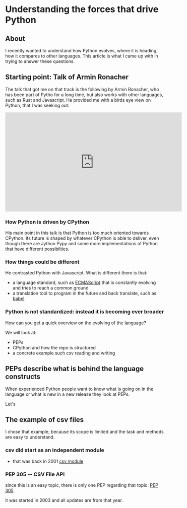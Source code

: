 # Understanding the forces that drive Python

## About
I recently wanted to understand how Python evolves, where it is heading, how it compares to other languages. This article is what I came up with in trying to answer these questions. 

## Starting point: Talk of Armin Ronacher
The talk that got me on that track is the following by Armin Ronacher, who has been part of Pytho for a long time, but also works with other languages, such as Rust and Javascript. He provided me with a birds eye view on Python, that I was seeking out:

<iframe width="560" height="315" src="https://www.youtube.com/embed/IeSu_odkI5I?rel=0" frameborder="0" allow="autoplay; encrypted-media" allowfullscreen>
</iframe>

### How Python is driven by CPython
His main point in this talk is that Python is too much oriented towards CPython. Its future is shaped by whatever CPython is able to deliver, even though there are Jython Pypy and some more implementations of Python that have different possibilties.

### How things could be different
He contrasted Python with Javascript. What is different there is that:
- a language standard, such as [ECMAScript](https://en.wikipedia.org/wiki/ECMAScript) that is constantly evolving and tries to reach a common ground
- a translation tool to program in the future and back translate, such as [babel](https://babeljs.io/)

### Python is not standardized: instead it is becoming ever broader

How can you get a quick overview on the evolving of the language?

We will look at:
- PEPs
- CPython and how the repo is structured
- a concrete example such csv reading and writing

## PEPs describe what is behind the language constructs
When experienced Python people want to know what is going on in the language or what is new in a new release they look at PEPs.

Let's

## The example of csv files
I chose that example, because its scope is limited and the task and methods are easy to understand.

### csv did start as an independent module
- that was back in 2001 [csv module](http://www.object-craft.com.au/projects/csv/news.html#20021120)

###  PEP 305 -- CSV File API
since this is an easy topic, there is only one PEP regarding that topic: [PEP 305](https://www.python.org/dev/peps/pep-0305/)

it was started in 2003 and all updates are from that year.
